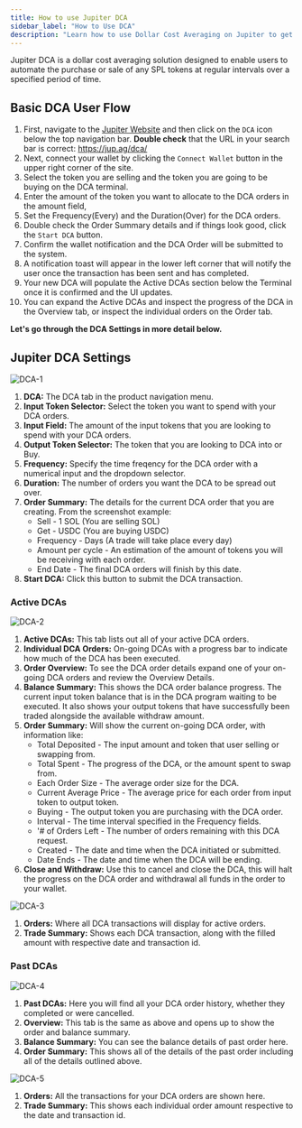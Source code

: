 ```yaml
---
title: How to use Jupiter DCA
sidebar_label: "How to Use DCA"
description: "Learn how to use Dollar Cost Averaging on Jupiter to get the best price on your trades."
---
```


<head>
    <title>How to use Dollar Cost Averaging (DCA) on Jupiter</title>
    <meta name="twitter:card" content="summary" />
</head>

Jupiter DCA is a dollar cost averaging solution designed to enable users to automate the purchase or sale of any SPL tokens at regular intervals over a specified period of time.

## Basic DCA User Flow

1. First, navigate to the [Jupiter Website](https://jup.ag/) and then click on the `DCA` icon below the top navigation bar. **Double check** that the URL in your search bar is correct: https://jup.ag/dca/
2. Next, connect your wallet by clicking the `Connect Wallet` button in the upper right corner of the site.
3. Select the token you are selling and the token you are going to be buying on the DCA terminal.
4. Enter the amount of the token you want to allocate to the DCA orders in the amount field, 
5. Set the Frequency(Every) and the Duration(Over) for the DCA orders. 
6. Double check the Order Summary details and if things look good, click the `Start DCA` button.
7. Confirm the wallet notification and the DCA Order will be submitted to the system. 
8. A notification toast will appear in the lower left corner that will notify the user once the transaction has been sent and has completed.
9. Your new DCA will populate the Active DCAs section below the Terminal once it is confirmed and the UI updates.
10. You can expand the Active DCAs and inspect the progress of the DCA in the Overview tab, or inspect the individual orders on the Order tab.

**Let's go through the DCA Settings in more detail below.**

## Jupiter DCA Settings

![DCA-1](../img/dca/dca-1.png)

1. **DCA:** The DCA tab in the product navigation menu.
2. **Input Token Selector:** Select the token you want to spend with your DCA orders.
3. **Input Field:** The amount of the input tokens that you are looking to spend with your DCA orders.
4. **Output Token Selector:** The token that you are looking to DCA into or Buy.
5. **Frequency:** Specify the time freqency for the DCA order with a numerical input and the dropdown selector.
6. **Duration:** The number of orders you want the DCA to be spread out over. 
7. **Order Summary:** The details for the current DCA order that you are creating. 
    From the screenshot example:
    - Sell - 1 SOL (You are selling SOL)
    - Get - USDC (You are buying USDC)
    - Frequency - Days (A trade will take place every day)
    - Amount per cycle - An estimation of the amount of tokens you will be receiving with each order.
    - End Date - The final DCA orders will finish by this date.
8. **Start DCA:** Click this button to submit the DCA transaction.

### Active DCAs

![DCA-2](../img/dca/dca-2.png)

1. **Active DCAs:** This tab lists out all of your active DCA orders.
2. **Individual DCA Orders:** On-going DCAs with a progress bar to indicate how much of the DCA has been executed.
3. **Order Overview:** To see the DCA order details expand one of your on-going DCA orders and review the Overview Details.
4. **Balance Summary:** This shows the DCA order balance progress. The current input token balance that is in the DCA program waiting to be executed. It also shows your output tokens that have successfully been traded alongside the available withdraw amount.
5. **Order Summary:** Will show the current on-going DCA order, with information like:
    - Total Deposited - The input amount and token that user selling or swapping from.
    - Total Spent - The progress of the DCA, or the amount spent to swap from.
    - Each Order Size - The average order size for the DCA.
    - Current Average Price - The average price for each order from input token to output token.
    - Buying - The output token you are purchasing with the DCA order.
    - Interval - The time interval specified in the Frequency fields.
    - '# of Orders Left - The number of orders remaining with this DCA request.
    - Created - The date and time when the DCA initiated or submitted.
    - Date Ends - The date and time when the DCA will be ending.
6. **Close and Withdraw:** Use this to cancel and close the DCA, this will halt the progress on the DCA order and withdrawal all funds in the order to your wallet. 

![DCA-3](../img/dca/dca-3.png)

1. **Orders:** Where all DCA transactions will display for active orders.
2. **Trade Summary:** Shows each DCA transaction, along with the filled amount with respective date and transaction id.

### Past DCAs

![DCA-4](../img/dca/dca-4.png)

1. **Past DCAs:** Here you will find all your DCA order history, whether they completed or were cancelled.
2. **Overview:** This tab is the same as above and opens up to show the order and balance summary.
3. **Balance Summary:** You can see the balance details of past order here.
4. **Order Summary:** This shows all of the details of the past order including all of the details outlined above.

![DCA-5](../img/dca/dca-5.png)

1. **Orders:** All the transactions for your DCA orders are shown here.
2. **Trade Summary:** This shows each individual order amount respective to the date and transaction id.
